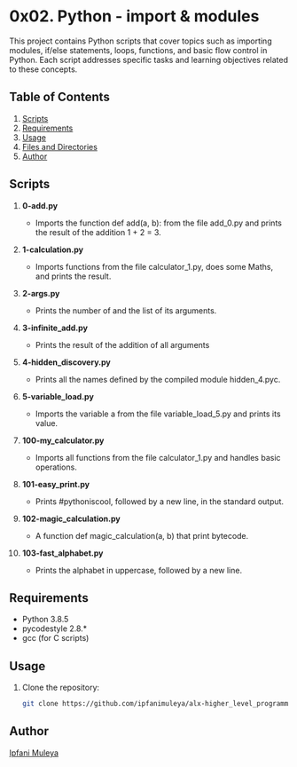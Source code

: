 # 0x02. Python - import & modules

This project contains Python scripts that cover topics such as importing modules, if/else statements, loops, functions, and basic flow control in Python. Each script addresses specific tasks and learning objectives related to these concepts.

## Table of Contents
1. [Scripts](#scripts)
2. [Requirements](#requirements)
3. [Usage](#usage)
4. [Files and Directories](#files-and-directories)
5. [Author](#author)

## Scripts

1. **0-add.py**
   - Imports the function def add(a, b): from the file add_0.py and prints the result of the addition 1 + 2 = 3.

2. **1-calculation.py**
   - Imports functions from the file calculator_1.py, does some Maths, and prints the result.

3. **2-args.py**
   - Prints the number of and the list of its arguments.

4. **3-infinite_add.py**
   - Prints the result of the addition of all arguments

5. **4-hidden_discovery.py**
   - Prints all the names defined by the compiled module hidden_4.pyc.

6. **5-variable_load.py**
   - Imports the variable a from the file variable_load_5.py and prints its value.

7. **100-my_calculator.py**
   - Imports all functions from the file calculator_1.py and handles basic operations.

8. **101-easy_print.py**
   - Prints #pythoniscool, followed by a new line, in the standard output.

9. **102-magic_calculation.py**
   - A function def magic_calculation(a, b) that print bytecode.

10. **103-fast_alphabet.py**
    - Prints the alphabet in uppercase, followed by a new line.

## Requirements

- Python 3.8.5
- pycodestyle 2.8.*
- gcc (for C scripts)

## Usage

1. Clone the repository:

   ```bash
   git clone https://github.com/ipfanimuleya/alx-higher_level_programming.git


## Author

[Ipfani Muleya](https://github.com/IpfaniMuleya)
